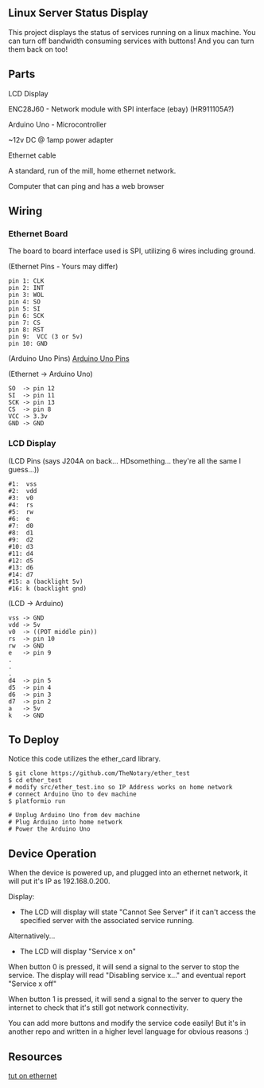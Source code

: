 ## Linux Server Status Display

This project displays the status of services running on a linux machine.  You can turn off bandwidth consuming services with buttons!  And you can turn them back on too!  

## Parts

LCD Display

ENC28J60 - Network module with SPI interface (ebay) (HR911105A?)

Arduino Uno - Microcontroller

~12v DC @ 1amp power adapter

Ethernet cable

A standard, run of the mill, home ethernet network.

Computer that can ping and has a web browser

## Wiring

### Ethernet Board

The board to board interface used is SPI, utilizing 6 wires including ground.  

(Ethernet Pins - Yours may differ)
```
pin 1: CLK
pin 2: INT
pin 3: WOL
pin 4: SO
pin 5: SI
pin 6: SCK
pin 7: CS
pin 8: RST
pin 9:  VCC (3 or 5v)
pin 10: GND
```

(Arduino Uno Pins)
[Arduino Uno Pins](http://www.electroschematics.com/wp-content/uploads/2013/01/Arduino-Uno-R3-Pinouts.png)

(Ethernet -> Arduino Uno)
```
SO  -> pin 12
SI  -> pin 11
SCK -> pin 13
CS  -> pin 8
VCC -> 3.3v
GND -> GND
```

### LCD Display

(LCD Pins (says J204A on back... HDsomething... they're all the same I guess...))
```
#1:  vss
#2:  vdd
#3:  v0
#4:  rs
#5:  rw
#6:  e
#7:  d0
#8:  d1
#9:  d2
#10: d3
#11: d4
#12: d5
#13: d6
#14: d7
#15: a (backlight 5v)
#16: k (backlight gnd)
```

(LCD -> Arduino)
```
vss -> GND
vdd -> 5v
v0  -> ((POT middle pin))
rs  -> pin 10
rw  -> GND
e   -> pin 9
.
.
.
d4  -> pin 5
d5  -> pin 4
d6  -> pin 3
d7  -> pin 2
a   -> 5v
k   -> GND
```




## To Deploy

Notice this code utilizes the ether_card library.  

    $ git clone https://github.com/TheNotary/ether_test
    $ cd ether_test
    # modify src/ether_test.ino so IP Address works on home network
    # connect Arduino Uno to dev machine
    $ platformio run

    # Unplug Arduino Uno from dev machine
    # Plug Arduino into home network
    # Power the Arduino Uno


## Device Operation

When the device is powered up, and plugged into an ethernet network, it will put it's IP as 192.168.0.200.  

Display:
  * The LCD will display will state "Cannot See Server" if it can't access the specified server with the associated service running.  

  Alternatively...

  * The LCD will display "Service x on"

When button 0 is pressed, it will send a signal to the server to stop the service.  The display will read "Disabling service x..." and eventual report "Service x off"

When button 1 is pressed, it will send a signal to the server to query the internet to check that it's still got network connectivity.  

You can add more buttons and modify the service code easily!  But it's in another repo and written in a higher level language for obvious reasons :)

## Resources

[tut on ethernet](http://nathanhein.com/2013/02/getting-arduino-online-with-an-enc28j60/)
